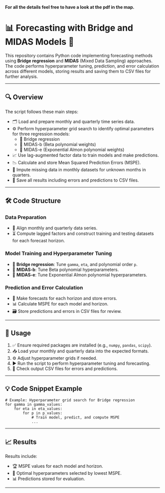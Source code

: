 **For all the details feel free to have a look at the pdf in the map.**

# 📊 Forecasting with Bridge and MIDAS Models 🚀

This repository contains Python code implementing forecasting methods using **Bridge regression** and **MIDAS** (Mixed Data Sampling) approaches. The code performs hyperparameter tuning, prediction, and error calculation across different models, storing results and saving them to CSV files for further analysis.

---

## 🔍 Overview

The script follows these main steps:

- 🗂️ Load and prepare monthly and quarterly time series data.
- ⚙️ Perform hyperparameter grid search to identify optimal parameters for three regression models:
  - 🌉 Bridge regression
  - 🧩 MIDAS-b (Beta polynomial weights)
  - 🔄 MIDAS-e (Exponential Almon polynomial weights)
- 📈 Use lag-augmented factor data to train models and make predictions.
- 📉 Calculate and store Mean Squared Prediction Errors (MSPE).
- 🧹 Impute missing data in monthly datasets for unknown months in quarters.
- 💾 Save all results including errors and predictions to CSV files.

---

## 🛠️ Code Structure

### Data Preparation
- 🔄 Align monthly and quarterly data series.
- ⏳ Compute lagged factors and construct training and testing datasets for each forecast horizon.

### Model Training and Hyperparameter Tuning
- 🌉 **Bridge regression**: Tune `gamma`, `eta`, and polynomial order `p`.
- 🧩 **MIDAS-b**: Tune Beta polynomial hyperparameters.
- 🔄 **MIDAS-e**: Tune Exponential Almon polynomial hyperparameters.

### Prediction and Error Calculation
- 🎯 Make forecasts for each horizon and store errors.
- 📊 Calculate MSPE for each model and horizon.
- 🗃️ Store predictions and errors in CSV files for review.

---

## 🚀 Usage

1. ✅ Ensure required packages are installed (e.g., `numpy`, `pandas`, `scipy`).
2. 📥 Load your monthly and quarterly data into the expected formats.
3. ⚙️ Adjust hyperparameter grids if needed.
4. ▶️ Run the script to perform hyperparameter tuning and forecasting.
5. 📂 Check output CSV files for errors and predictions.

---

## 💡 Code Snippet Example

```
# Example: Hyperparameter grid search for Bridge regression
for gamma in gamma_values:
    for eta in eta_values:
        for p in p_values:
            # Train model, predict, and compute MSPE
            ...
```

---

## 📈 Results

Results include:

- 🏆 MSPE values for each model and horizon.
- 🔧 Optimal hyperparameters selected by lowest MSPE.
- 📊 Predictions stored for evaluation.

---
